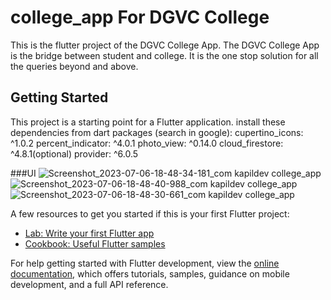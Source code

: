 # college_app For DGVC College

This is the flutter project of the DGVC College App. The DGVC College App is the bridge between student and college. It is the one stop solution for all the queries beyond and above.

## Getting Started

This project is a starting point for a Flutter application.
install these dependencies from dart packages (search in google):
  cupertino_icons: ^1.0.2
  percent_indicator: ^4.0.1
  photo_view: ^0.14.0
  cloud_firestore: ^4.8.1(optional)
  provider: ^6.0.5

  ###UI
  ![Screenshot_2023-07-06-18-48-34-181_com kapildev college_app](https://github.com/RC-KapilDev/College_application/assets/127416368/7510a550-00e9-47ba-8117-9e32d2f51a78)
![Screenshot_2023-07-06-18-48-40-988_com kapildev college_app](https://github.com/RC-KapilDev/College_application/assets/127416368/d59acbac-b322-4380-80d2-b9d4a853bb26)
![Screenshot_2023-07-06-18-48-30-661_com kapildev college_app](https://github.com/RC-KapilDev/College_application/assets/127416368/968aaa6e-3b05-46cb-8589-654b0cd5da9a)

A few resources to get you started if this is your first Flutter project:

- [Lab: Write your first Flutter app](https://docs.flutter.dev/get-started/codelab)
- [Cookbook: Useful Flutter samples](https://docs.flutter.dev/cookbook)

For help getting started with Flutter development, view the
[online documentation](https://docs.flutter.dev/), which offers tutorials,
samples, guidance on mobile development, and a full API reference.
